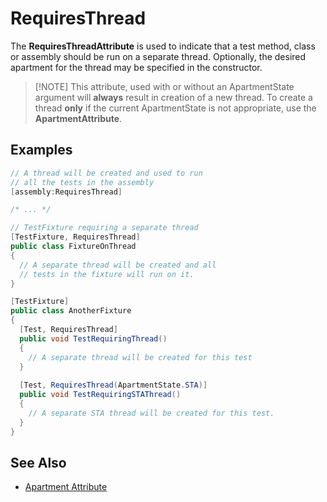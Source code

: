 # RequiresThread

The **RequiresThreadAttribute** is used to indicate that a test method, class or assembly should be run on a separate
thread. Optionally, the desired apartment for the thread may be specified in the constructor.

> [!NOTE] This attribute, used with or without an ApartmentState argument will **always** result in creation of a new
> thread. To create a thread **only** if the current ApartmentState is not appropriate, use the **ApartmentAttribute**.

## Examples

```csharp
// A thread will be created and used to run
// all the tests in the assembly
[assembly:RequiresThread]

/* ... */

// TestFixture requiring a separate thread
[TestFixture, RequiresThread]
public class FixtureOnThread
{
  // A separate thread will be created and all
  // tests in the fixture will run on it.
}

[TestFixture]
public class AnotherFixture
{
  [Test, RequiresThread]
  public void TestRequiringThread()
  {
    // A separate thread will be created for this test
  }
  
  [Test, RequiresThread(ApartmentState.STA)]
  public void TestRequiringSTAThread()
  {
    // A separate STA thread will be created for this test.
  }
}
```

## See Also

* [Apartment Attribute](apartment.md)
